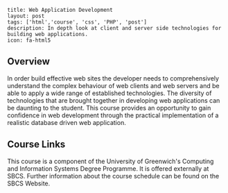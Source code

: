 ```
title: Web Application Development
layout: post
tags: ['html','course', 'css', 'PHP', 'post']
description: In depth look at client and server side technologies for building web applications.
icon: fa-html5
```

## Overview

In order build effective web sites the developer needs to comprehensively understand the complex behaviour of web clients and web servers and be able to apply a wide range of established technologies. The diversity of technologies that are brought together in developing web applications can be daunting to the student. This course provides an opportunity to gain confidence in web development through the practical implementation of a realistic database driven web application.

## Course Links

This course is a component of the University of Greenwich's Computing and Information Systems Degree Programme. It is offered externally at SBCS. Further information about the course schedule can be found on the SBCS Website.